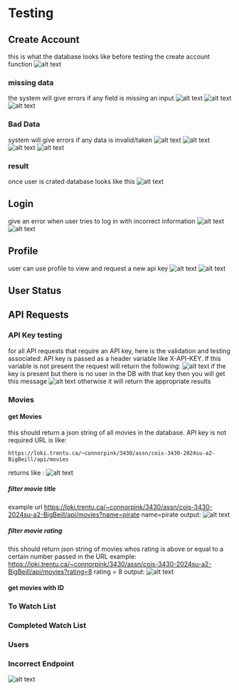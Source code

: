 # Testing
## Create Account
this is what the database looks like before testing the create account function
![alt text](testing-screenshots/databaseBeforeUser.png)
### missing data
the system will give errors if any field is missing an input
![alt text](testing-screenshots/noUsername.png)
![alt text](testing-screenshots/noEmail.png)
![alt text](testing-screenshots/noPassword.png)
### Bad Data
system will give errors if any data is invalid/taken
![alt text](testing-screenshots/badEmail.png)
![alt text](testing-screenshots/badPasswords.png)
![alt text](testing-screenshots/usernameTaken.png)
![alt text](testing-screenshots/emailTaken.png)
### result
once user is crated database looks like this
![alt text](testing-screenshots/databaseWithUser.png)
## Login
give an error when user tries to log in with incorrect information
![alt text](testing-screenshots/usernameNotFound.png)
![alt text](testing-screenshots/incorrectPassword.png)

## Profile
user can use profile to view and request a new api key
![alt text](testing-screenshots/oldKey.png)
![alt text](testing-screenshots/newKey.png)


## User Status
## API Requests
### API Key testing
for all API requests that require an API key, here is the validation and testing associated:
API key is passed as a header variable like X-API-KEY. If this variable is not present the request will return the following:
![alt text](testing-screenshots/noAPIKey.png)
if the key is present but there is no user in the DB with that key then you will get this message
![alt text](testing-screenshots/invalidAPIKey.png)
otherwise it will return the appropriate results


### Movies
#### get Movies
this should return a json string of all movies in the database. API key is not required
URL is like:
```
https://loki.trentu.ca/~connorpink/3430/assn/cois-3430-2024su-a2-BigBeill/api/movies
```
returns like :
![alt text](testing-screenshots/allMovies.png)

##### filter movie title
example url https://loki.trentu.ca/~connorpink/3430/assn/cois-3430-2024su-a2-BigBeill/api/movies?name=pirate
name=pirate
output:
![alt text](testing-screenshots/pirateMovies.png)
##### filter movie rating
this should return json string of movies whos rating is above or equal to a certain number passed in the URL
example:
https://loki.trentu.ca/~connorpink/3430/assn/cois-3430-2024su-a2-BigBeill/api/movies?rating=8
rating = 8
output:
![alt text](testing-screenshots/rating8.png)

#### get movies with ID
### To Watch List
### Completed Watch List
### Users
### Incorrect Endpoint
![alt text](testing-screenshots/WrongEndpoint.png)
